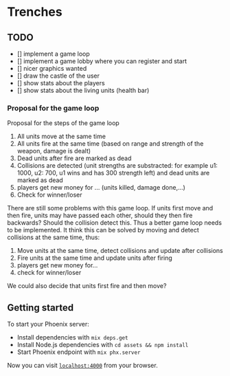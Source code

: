 # Trenches

## TODO

* [] implement a game loop
* [] implement a game lobby where you can register and start
* [] nicer graphics wanted
* [] draw the castle of the user
* [] show stats about the players
* [] show stats about the living units (health bar)

### Proposal for the game loop

Proposal for the steps of the game loop

1. All units move at the same time
2. All units fire at the same time (based on range and strength of the weapon, damage is dealt)
3. Dead units after fire are marked as dead
4. Collisions are detected (unit strengths are substracted: for example u1: 1000, u2: 700, u1 wins and has 300 strength left) and dead units are marked as dead
5. players get new money for ... (units killed, damage done,...)
6. Check for winner/loser

There are still some problems with this game loop. If units first move and then fire, units may have passed each other, should they then fire backwards? Should the collision detect this. Thus a better game loop needs to be implemented. It think this can be solved by moving and detect collisions at the same time, thus:

1. Move units at the same time, detect collisions and update after collisions
2. Fire units at the same time and update units after firing
3. players get new money for...
4. check for winner/loser

We could also decide that units first fire and then move?

## Getting started

To start your Phoenix server:

  * Install dependencies with `mix deps.get`
  * Install Node.js dependencies with `cd assets && npm install`
  * Start Phoenix endpoint with `mix phx.server`

Now you can visit [`localhost:4000`](http://localhost:4000) from your browser.